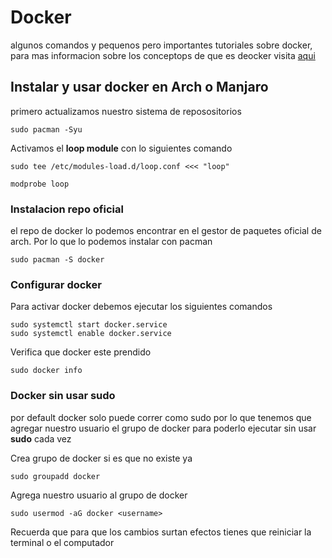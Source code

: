 # Docker
algunos comandos y pequenos pero importantes tutoriales sobre docker, para mas informacion sobre los conceptops de que es deocker visita [aqui](https://github.com/Erick-vital/Tutoriales/tree/master/linux/docker_conceptops)

## Instalar y usar docker en Arch o Manjaro
primero actualizamos nuestro sistema de reposositorios
```
sudo pacman -Syu
```
Activamos el **loop module** con lo siguientes comando
```
sudo tee /etc/modules-load.d/loop.conf <<< "loop"
```
```
modprobe loop
```
### Instalacion repo oficial
el repo de docker lo podemos encontrar en el gestor de paquetes oficial de arch. Por lo que lo podemos instalar con pacman
```
sudo pacman -S docker
```
### Configurar docker
Para activar docker debemos ejecutar los siguientes comandos
```
sudo systemctl start docker.service
sudo systemctl enable docker.service
```
Verifica que docker este prendido
```
sudo docker info
```

### Docker sin usar sudo
por default docker solo puede correr como sudo por lo que tenemos que agregar nuestro usuario el grupo de docker para poderlo ejecutar sin usar **sudo** cada vez

Crea grupo de docker si es que no existe ya
```
sudo groupadd docker
```

Agrega nuestro usuario al grupo de docker 
```
sudo usermod -aG docker <username>
```

Recuerda que para que los cambios surtan efectos tienes que reiniciar la terminal o el computador 


